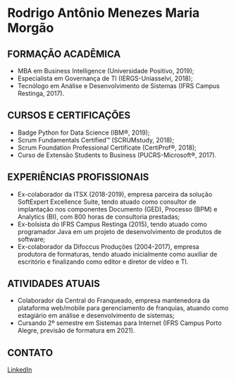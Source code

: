 # Rodrigo Antônio Menezes Maria Morgão

## FORMAÇÃO ACADÊMICA
-	MBA em Business Intelligence (Universidade Positivo, 2019);
-	Especialista em Governança de TI (IERGS-Uniasselvi, 2018);
-	Tecnólogo em Análise e Desenvolvimento de Sistemas (IFRS Campus Restinga, 2017).

## CURSOS E CERTIFICAÇÕES
-	Badge Python for Data Science (IBM®, 2019);
-	Scrum Fundamentals Certified™ (SCRUMstudy, 2018);
-	Scrum Foundation Professional Certificate (CertiProf®, 2018);
-	Curso de Extensão Students to Business (PUCRS-Microsoft®, 2017).

## EXPERIÊNCIAS PROFISSIONAIS
-	Ex-colaborador da ITSX (2018-2019), empresa parceira da solução SoftExpert Excellence Suite, tendo atuado como consultor de implantação nos componentes Documento (GED), Processo (BPM) e Analytics (BI), com 800 horas de consultoria prestadas;
-	Ex-bolsista do IFRS Campus Restinga (2015), tendo atuado como programador Java em um projeto de desenvolvimento de produtos de software;
-	Ex-colaborador da Difoccus Produções (2004-2017), empresa produtora de formaturas, tendo atuado inicialmente como auxiliar de escritório e finalizando como editor e diretor de vídeo e TI.

## ATIVIDADES ATUAIS
-	Colaborador da Central do Franqueado, empresa mantenedora da plataforma web/mobile para gerenciamento de franquias, atuando como estagiário em análise e desenvolvimento de sistemas;
-	Cursando 2º semestre em Sistemas para Internet (IFRS Campus Porto Alegre, previsão de formatura em 2021).

## CONTATO
[LinkedIn](https://www.linkedin.com/in/rodrigomaria/)
